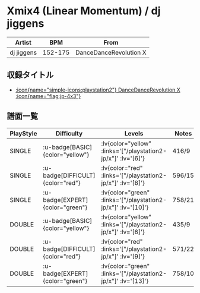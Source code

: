 # Xmix4 (Linear Momentum) / dj jiggens

|Artist|BPM|From|
|------|---|----|
|dj jiggens|152-175|DanceDanceRevolution X|

## 収録タイトル

- [ :icon{name="simple-icons:playstation2"} DanceDanceRevolution X :icon{name="flag:jp-4x3"} ](/playstation2-jp/x)

## 譜面一覧

|PlayStyle|Difficulty|Levels|Notes|Movie|
|---------|----------|------|-----|-----|
|SINGLE| :u-badge[BASIC]{color="yellow"} | :lv{color="yellow" :links='["/playstation2-jp/x"]' :lv='[6]'} |416/9||
|SINGLE| :u-badge[DIFFICULT]{color="red"} | :lv{color="red" :links='["/playstation2-jp/x"]' :lv='[8]'} |596/15||
|SINGLE| :u-badge[EXPERT]{color="green"} | :lv{color="green" :links='["/playstation2-jp/x"]' :lv='[10]'} |758/21||
|DOUBLE| :u-badge[BASIC]{color="yellow"} | :lv{color="yellow" :links='["/playstation2-jp/x"]' :lv='[6]'} |435/9||
|DOUBLE| :u-badge[DIFFICULT]{color="red"} | :lv{color="red" :links='["/playstation2-jp/x"]' :lv='[9]'} |571/22||
|DOUBLE| :u-badge[EXPERT]{color="green"} | :lv{color="green" :links='["/playstation2-jp/x"]' :lv='[13]'} |758/10||
